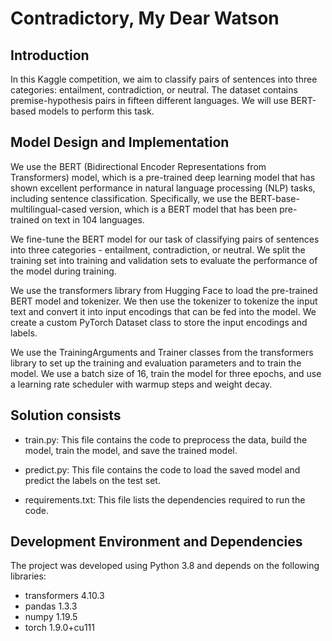 # Contradictory, My Dear Watson

## Introduction
In this Kaggle competition, we aim to classify pairs of sentences into three categories: entailment, contradiction, or neutral. The dataset contains premise-hypothesis pairs in fifteen different languages. We will use BERT-based models to perform this task.

## Model Design and Implementation

We use the BERT (Bidirectional Encoder Representations from Transformers) model, which is a pre-trained deep learning model that has shown excellent performance in natural language processing (NLP) tasks, including sentence classification. Specifically, we use the BERT-base-multilingual-cased version, which is a BERT model that has been pre-trained on text in 104 languages.

We fine-tune the BERT model for our task of classifying pairs of sentences into three categories - entailment, contradiction, or neutral. We split the training set into training and validation sets to evaluate the performance of the model during training.

We use the transformers library from Hugging Face to load the pre-trained BERT model and tokenizer. We then use the tokenizer to tokenize the input text and convert it into input encodings that can be fed into the model. We create a custom PyTorch Dataset class to store the input encodings and labels.

We use the TrainingArguments and Trainer classes from the transformers library to set up the training and evaluation parameters and to train the model. We use a batch size of 16, train the model for three epochs, and use a learning rate scheduler with warmup steps and weight decay.

## Solution consists

+ train.py: This file contains the code to preprocess the data, build the model, train the model, and save the trained model.

+ predict.py: This file contains the code to load the saved model and predict the labels on the test set.

+ requirements.txt: This file lists the dependencies required to run the code.

## Development Environment and Dependencies
The project was developed using Python 3.8 and depends on the following libraries:

+ transformers 4.10.3
+ pandas 1.3.3
+ numpy 1.19.5
+ torch 1.9.0+cu111
